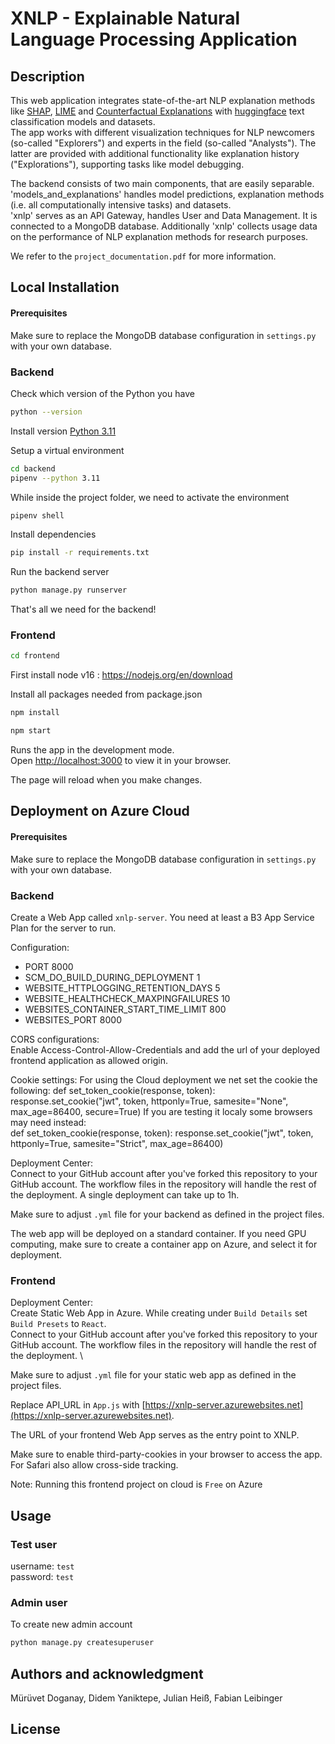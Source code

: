 # XNLP - Explainable Natural Language Processing Application

## Description

This web application integrates state-of-the-art NLP explanation methods like [SHAP](https://shap.readthedocs.io/en/latest/), [LIME](https://lime-ml.readthedocs.io/en/latest/lime.html) and [Counterfactual Explanations](https://arxiv.org/abs/2101.00288) with [huggingface](https://huggingface.co/) text classification models and datasets.\
The app works with different visualization techniques for NLP newcomers (so-called "Explorers") and experts in the field (so-called "Analysts"). The latter are provided with additional functionality like explanation history ("Explorations"), supporting tasks like model debugging.

The backend consists of two main components, that are easily separable. 'models_and_explanations' handles model predictions, explanation methods (i.e. all computationally intensive tasks) and datasets.\
'xnlp' serves as an API Gateway, handles User and Data Management. It is connected to a MongoDB database. Additionally 'xnlp' collects usage data on the performance of NLP explanation methods for research purposes.

We refer to the `project_documentation.pdf` for more information.

## Local Installation

#### Prerequisites

Make sure to replace the MongoDB database configuration in `settings.py` with your own database.

### Backend

Check which version of the Python you have

```bash
python --version
```

Install version [Python 3.11](https://www.python.org/downloads/)

Setup a virtual environment

```bash
cd backend
pipenv --python 3.11
```

While inside the project folder, we need to activate the environment

```bash
pipenv shell
```

Install dependencies

```bash
pip install -r requirements.txt
```

Run the backend server

```bash
python manage.py runserver
```

That's all we need for the backend!

### Frontend

```bash
cd frontend
```

First install node v16 : https://nodejs.org/en/download

Install all packages needed from package.json

```bash
npm install
```

```bash
npm start
```

Runs the app in the development mode.\
Open [http://localhost:3000](http://localhost:3000) to view it in your browser.

The page will reload when you make changes.

## Deployment on Azure Cloud

#### Prerequisites

Make sure to replace the MongoDB database configuration in `settings.py` with your own database.

### Backend

Create a Web App called `xnlp-server`. You need at least a B3 App Service Plan for the server to run.

Configuration:

- PORT 8000
- SCM_DO_BUILD_DURING_DEPLOYMENT 1
- WEBSITE_HTTPLOGGING_RETENTION_DAYS 5
- WEBSITE_HEALTHCHECK_MAXPINGFAILURES 10
- WEBSITES_CONTAINER_START_TIME_LIMIT 800
- WEBSITES_PORT 8000

CORS configurations: \
Enable Access-Control-Allow-Credentials and add the url of your deployed frontend application as allowed origin.

Cookie settings:
For using the Cloud deployment we net set the cookie the following:
def set_token_cookie(response, token):
response.set_cookie("jwt", token, httponly=True, samesite="None", max_age=86400, secure=True)
If you are testing it localy some browsers may need instead:  
def set_token_cookie(response, token):
response.set_cookie("jwt", token, httponly=True, samesite="Strict", max_age=86400)

Deployment Center: \
Connect to your GitHub account after you've forked this repository to your GitHub account. The workflow files in the repository will handle the rest of the deployment.
A single deployment can take up to 1h.

Make sure to adjust `.yml` file for your backend as defined in the project files.

The web app will be deployed on a standard container. If you need GPU computing, make sure to create a container app on Azure, and select it for deployment.

### Frontend

Deployment Center: \
Create Static Web App in Azure. While creating under `Build Details` set `Build Presets` to `React`. \
Connect to your GitHub account after you've forked this repository to your GitHub account. The workflow files in the repository will handle the rest of the deployment. \

Make sure to adjust `.yml` file for your static web app as defined in the project files.

Replace API_URL in `App.js` with [https://xnlp-server.azurewebsites.net](https://xnlp-server.azurewebsites.net). 

The URL of your frontend Web App serves as the entry point to XNLP.

Make sure to enable third-party-cookies in your browser to access the app. For Safari also allow cross-side tracking.

Note: Running this frontend project on cloud is `Free` on Azure

## Usage

### Test user

username: `test` \
password: `test`

### Admin user

To create new admin account

```bash
python manage.py createsuperuser
```

## Authors and acknowledgment

Mürüvet Doganay, Didem Yaniktepe, Julian Heiß, Fabian Leibinger

## License
